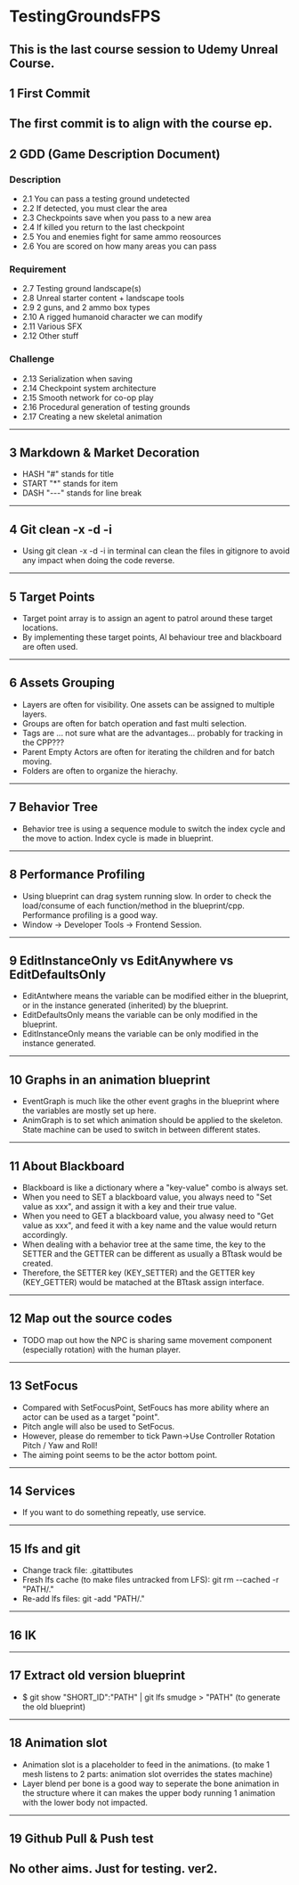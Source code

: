# TestingGroundsFPS

This is the last course session to Udemy Unreal Course.
---

## 1 First Commit ##

The first commit is to align with the course ep.
---

## 2 GDD (Game Description Document) ##
### Description
* 2.1 You can pass a testing ground undetected
* 2.2 If detected, you must clear the area
* 2.3 Checkpoints save when you pass to a new area
* 2.4 If killed you return to the last checkpoint
* 2.5 You and enemies fight for same ammo reosources
* 2.6 You are scored on how many areas you can pass
### Requirement
* 2.7 Testing ground landscape(s)
* 2.8 Unreal starter content + landscape tools
* 2.9 2 guns, and 2 ammo box types
* 2.10 A rigged humanoid character we can modify
* 2.11 Various SFX
* 2.12 Other stuff
### Challenge
* 2.13 Serialization when saving
* 2.14 Checkpoint system architecture
* 2.15 Smooth network for co-op play
* 2.16 Procedural generation of testing grounds
* 2.17 Creating a new skeletal animation
---

## 3 Markdown & Market Decoration ##
* HASH "#" stands for title
* START "*" stands for item
* DASH "---" stands for line break
---

## 4 Git clean -x -d -i ##

+ Using git clean -x -d -i in terminal can clean the files in gitignore to avoid any impact when doing the code reverse.
---

## 5 Target Points ##

+ Target point array is to assign an agent to patrol around these target locations.
+ By implementing these target points, AI behaviour tree and blackboard are often used.
---

## 6 Assets Grouping ##

+ Layers are often for visibility. One assets can be assigned to multiple layers.
+ Groups are often for batch operation and fast multi selection.
+ Tags are ... not sure what are the advantages... probably for tracking in the CPP???
+ Parent Empty Actors are often for iterating the children and for batch moving.
+ Folders are often to organize the hierachy.
---

## 7 Behavior Tree ##

+ Behavior tree is using a sequence module to switch the index cycle and the move to action. Index cycle is made in blueprint.
---

## 8 Performance Profiling ##

+ Using blueprint can drag system running slow. In order to check the load/consume of each function/method in the blueprint/cpp. Performance profiling is a good way. 
+ Window -> Developer Tools -> Frontend Session.
---

## 9 EditInstanceOnly vs EditAnywhere vs EditDefaultsOnly ##

+ EditAntwhere means the variable can be modified either in the blueprint, or in the instance generated (inherited) by the blueprint.
+ EditDefaultsOnly means the variable can be only modified in the blueprint.
+ EditInstanceOnly means the variable can be only modified in the instance generated.
---

## 10 Graphs in an animation blueprint ##

+ EventGraph is much like the other event graghs in the blueprint where the variables are mostly set up here.
+ AnimGraph is to set which animation should be applied to the skeleton. State machine can be used to switch in between different states.
---

## 11 About Blackboard ##

+ Blackboard is like a dictionary where a "key-value" combo is always set.
+ When you need to SET a blackboard value, you always need to "Set value as xxx", and assign it with a key and their true value.
+ When you need to GET a blackboard value, you alwasy need to "Get value as xxx", and feed it with a key name and the value would return accordingly.
+ When dealing with a behavior tree at the same time, the key to the SETTER and the GETTER can be different as usually a BTtask would be created.
+ Therefore, the SETTER key (KEY_SETTER) and the GETTER key (KEY_GETTER) would be matached at the BTtask assign interface.
---

## 12 Map out the source codes ##

+ TODO map out how the NPC is sharing same movement component (especially rotation) with the human player.
---

## 13 SetFocus ##

+ Compared with SetFocusPoint, SetFoucs has more ability where an actor can be used as a target "point".
+ Pitch angle will also be used to SetFocus.
+ However, please do remember to tick Pawn->Use Controller Rotation Pitch / Yaw and Roll!
+ The aiming point seems to be the actor bottom point.
---

## 14 Services ##

+ If you want to do something repeatly, use service.
---

## 15 lfs and git ##

+ Change track file: .gitattibutes
+ Fresh lfs cache (to make files untracked from LFS): git rm --cached -r "PATH/."
+ Re-add lfs files: git -add "PATH/."
---

## 16 IK ##

---

## 17 Extract old version blueprint ##

+ $ git show "SHORT_ID":"PATH" | git lfs smudge > "PATH" (to generate the old blueprint)
--- 

## 18 Animation slot ##

+ Animation slot is a placeholder to feed in the animations. (to make 1 mesh listens to 2 parts: animation slot overrides the states machine)
+ Layer blend per bone is a good way to seperate the bone animation in the structure where it can makes the upper body running 1 animation with the lower body not impacted.
---

## 19 Github Pull & Push test ##

No other aims. Just for testing. ver2.
---







